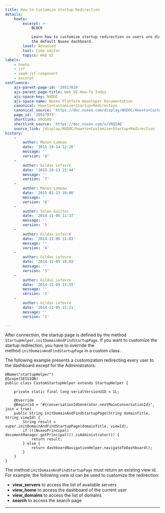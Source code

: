 ```yaml
---
title: How to Customize Startup Redirection
details:
    howto:
        excerpt: >-
            BLOCK

            Learn how to customize startup redirection so users are displayed
            the default Nuxeo dashboard.
        level: Advanced
        tool: Code editor
        topics: Web UI
labels:
    - howto
    - jsf
    - seam-jsf-component
    - excerpt
confluence:
    ajs-parent-page-id: '20517820'
    ajs-parent-page-title: Web UI How-To Index
    ajs-space-key: NXDOC
    ajs-space-name: Nuxeo Platform Developer Documentation
    canonical: How+to+Customize+Startup+Redirection
    canonical_source: 'https://doc.nuxeo.com/display/NXDOC/How+to+Customize+Startup+Redirection'
    page_id: '20517973'
    shortlink: VRQ5AQ
    shortlink_source: 'https://doc.nuxeo.com/x/VRQ5AQ'
    source_link: /display/NXDOC/How+to+Customize+Startup+Redirection
history:
    - 
        author: Manon Lumeau
        date: '2015-10-14 12:26'
        message: ''
        version: '8'
    - 
        author: Gildas Lefevre
        date: '2015-10-13 21:44'
        message: ''
        version: '7'
    - 
        author: Manon Lumeau
        date: '2015-01-13 10:06'
        message: ''
        version: '6'
    - 
        author: Solen Guitter
        date: '2014-11-06 11:37'
        message: ''
        version: '5'
    - 
        author: Gildas Lefevre
        date: '2014-11-06 11:03'
        message: ''
        version: '4'
    - 
        author: Gildas Lefevre
        date: '2014-11-05 16:03'
        message: ''
        version: '3'
    - 
        author: Gildas Lefevre
        date: '2014-11-05 15:55'
        message: ''
        version: '2'
    - 
        author: Gildas Lefevre
        date: '2014-11-05 15:21'
        message: ''
        version: '1'

---
```

After connection, the startup page is defined by the method `StartupHelper.initDomainAndFindStartupPage`. If you want to customize the startup redirection, you have to override the method&nbsp;`initDomainAndFindStartupPage` in a custom class.

The following example presents a customization redirecting every user to the dashboard except for the Administrators:

```
@Name("startupHelper")
@Scope(SESSION)
public class CustomStartupHelper extends StartupHelper {

    private static final long serialVersionUID = 1L;

    @Override
    @Begin(id = "#{conversationIdGenerator.nextMainConversationId}", join = true)
    public String initDomainAndFindStartupPage(String domainTitle, String viewId) {
        String result = super.initDomainAndFindStartupPage(domainTitle, viewId);
        if (((NuxeoPrincipal) documentManager.getPrincipal()).isAdministrator()) {
            return result;
        } else {
            return dashboardNavigationHelper.navigateToDashboard();
        }
    } 
}

```

The method&nbsp;`initDomainAndFindStartupPage` must return an existing view id. For example, the following view id can be used to customize the redirection:

*   **view_servers** to access the list of available servers
*   **view_home** to access the dashboard of the current user
*   **view_domains** to access the list of domains
*   **search** to access the search page

* * *

&nbsp;